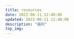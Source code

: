 ```yaml
---
title: resources
date: 2022-06-11 12:40:00
updated: 2022-06-11 12:40:00
description: "福利"
top_img: 
---
```




